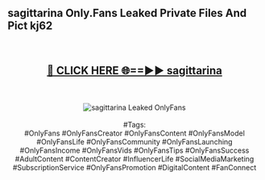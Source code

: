 <h2>sagittarina Only.Fans Leaked Private Files And Pict kj62</h2>
<br>
<div align="center">
<h2><a href="https://mediafiles.top/sagittarina" rel="nofollow">🔴 CLICK HERE 🌐==►► sagittarina</a></h2>
<br>
<br>
<a href="https://mediafiles.top/sagittarina" rel="nofollow" data-target="animated-image.originalLink"><img src="https://i.ibb.co.com/WyWwxjT/player-gif2.gif" alt="sagittarina Leaked OnlyFans" style="max-width: 100%; display: inline-block;" data-target="animated-image.originalImage"></a>
<br><br>
#Tags:
<br>
#OnlyFans #OnlyFansCreator #OnlyFansContent #OnlyFansModel #OnlyFansLife #OnlyFansCommunity #OnlyFansLaunching #OnlyFansIncome #OnlyFansVids #OnlyFansTips #OnlyFansSuccess #AdultContent #ContentCreator #InfluencerLife #SocialMediaMarketing #SubscriptionService #OnlyFansPromotion #DigitalContent #FanConnect
</div>
<br>